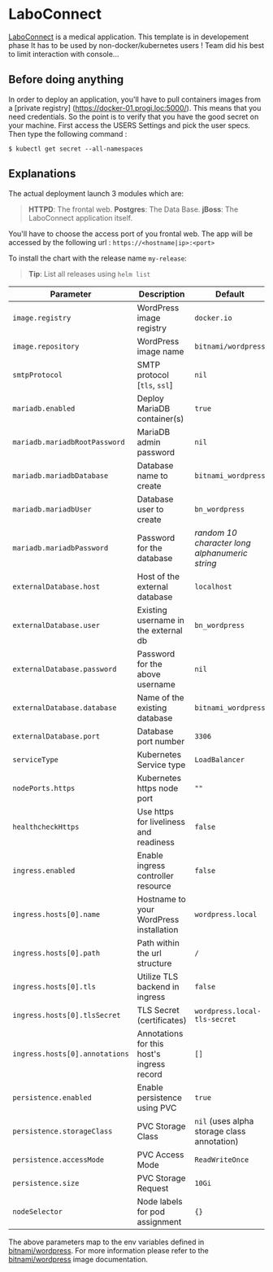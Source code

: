 # LaboConnect 

[LaboConnect](https://laboconnect.com/) is a medical application. This template is in developement phase
It has to be used by non-docker/kubernetes users ! Team did his best to limit interaction with console...

## Before doing anything
In order to deploy an application, you'll have to pull containers images from a [private registry] (https://docker-01.progi.loc:5000/). This means that you need credentials. So the point is to verify that you have the good secret on your machine. First access the USERS Settings and pick the user specs. Then type the following command :

``` console
$ kubectl get secret --all-namespaces
```

## Explanations

The actual deployment launch 3 modules which are:
>  **HTTPD**: The frontal web.
> **Postgres**: The Data Base.
> **jBoss**: The LaboConnect application itself.

You'll have to choose the access port of you frontal web. The app will be accessed by the following url : `https://<hostname|ip>:<port>`


To install the chart with the release name `my-release`:

> **Tip**: List all releases using `helm list`

| Parameter                            | Description                                | Default                                                    |
| ------------------------------------ | ------------------------------------------ | ---------------------------------------------------------- |
| `image.registry`                     | WordPress image registry                   | `docker.io`                                                |
| `image.repository`                   | WordPress image name                       | `bitnami/wordpress`                                        |
| `smtpProtocol`                       | SMTP protocol [`tls`, `ssl`]               | `nil`                                                      |
| `mariadb.enabled`                    | Deploy MariaDB container(s)                | `true`                                                     |
| `mariadb.mariadbRootPassword`        | MariaDB admin password                     | `nil`                                                      |
| `mariadb.mariadbDatabase`            | Database name to create                    | `bitnami_wordpress`                                        |
| `mariadb.mariadbUser`                | Database user to create                    | `bn_wordpress`                                             |
| `mariadb.mariadbPassword`            | Password for the database                  | _random 10 character long alphanumeric string_             |
| `externalDatabase.host`              | Host of the external database              | `localhost`                                                |
| `externalDatabase.user`              | Existing username in the external db       | `bn_wordpress`                                             |
| `externalDatabase.password`          | Password for the above username            | `nil`                                                      |
| `externalDatabase.database`          | Name of the existing database              | `bitnami_wordpress`                                        |
| `externalDatabase.port`              | Database port number                       | `3306`                                                     |
| `serviceType`                        | Kubernetes Service type                    | `LoadBalancer`                                             |
| `nodePorts.https`                    | Kubernetes https node port                 | `""`                                                       |
| `healthcheckHttps`                   | Use https for liveliness and readiness     | `false`                                                    |
| `ingress.enabled`                    | Enable ingress controller resource         | `false`                                                    |
| `ingress.hosts[0].name`              | Hostname to your WordPress installation    | `wordpress.local`                                          |
| `ingress.hosts[0].path`              | Path within the url structure              | `/`                                                        |
| `ingress.hosts[0].tls`               | Utilize TLS backend in ingress             | `false`                                                    |
| `ingress.hosts[0].tlsSecret`         | TLS Secret (certificates)                  | `wordpress.local-tls-secret`                               |
| `ingress.hosts[0].annotations`       | Annotations for this host's ingress record | `[]`                                                       |
| `persistence.enabled`                | Enable persistence using PVC               | `true`                                                     |
| `persistence.storageClass`           | PVC Storage Class                          | `nil` (uses alpha storage class annotation)                |
| `persistence.accessMode`             | PVC Access Mode                            | `ReadWriteOnce`                                            |
| `persistence.size`                   | PVC Storage Request                        | `10Gi`                                                     |
| `nodeSelector`                       | Node labels for pod assignment             | `{}`                                                       |

The above parameters map to the env variables defined in [bitnami/wordpress](http://github.com/bitnami/bitnami-docker-wordpress). For more information please refer to the [bitnami/wordpress](http://github.com/bitnami/bitnami-docker-wordpress) image documentation.
